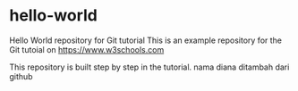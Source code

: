 # hello-world
Hello World repository for Git tutorial
This is an example repository for the Git tutoial on https://www.w3schools.com

This repository is built step by step in the tutorial.
nama diana ditambah dari github
